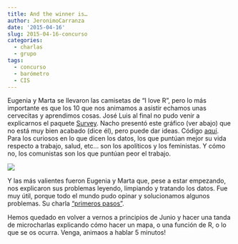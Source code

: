 ```yaml
---
title: And the winner is…
author: JeronimoCarranza
date: '2015-04-16'
slug: 2015-04-16-concurso
categories: 
  - charlas
  - grupo
tags:
  - concurso
  - barómetro
  - CIS
---
```


Eugenia y Marta se llevaron las camisetas de “I love R”, pero lo más importante es que los 10 que nos animamos a asistir echamos unas cervecitas y aprendimos cosas. José Luis al final no pudo venir a explicarnos el paquete [Survey](http://cran.r-project.org/web/packages/survey/index.html). Nacho presentó este gráfico (ver abajo) que no está muy bien acabado (dice él), pero puede dar ideas. Código [aquí](https://gist.github.com/ibartomeus/321f2b3dd354141cd781). Para los curiosos en lo que dicen los datos, los que puntúan mejor su vida respecto a trabajo, salud, etc… son los apolíticos y los feministas. Y cómo no, los comunistas son los que puntúan peor el trabajo.

![](/posts/2015-04-16-concurso/rplot01.png)

Y las más valientes fueron Eugenia y Marta que, pese a estar empezando, nos explicaron sus problemas leyendo, limpiando y tratando los datos. Fue muy útil, porque todo el mundo pudo opinar y solucionamos algunos problemas. Su charla [“primeros pasos”](/posts/2015-04-16-concurso/primeros-pasos.pdf).

Hemos quedado en volver a vernos a principios de Junio y hacer una tanda de microcharlas explicando cómo hacer un mapa, o una función de R, o lo que se os ocurra. Venga, animaos a hablar 5 minutos!


